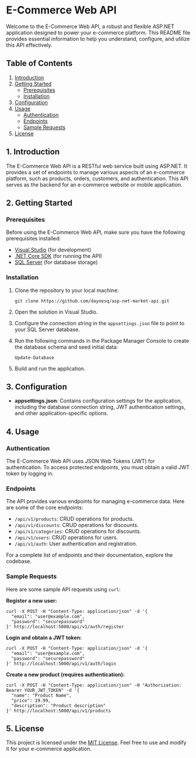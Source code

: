 # E-Commerce Web API

Welcome to the E-Commerce Web API, a robust and flexible ASP.NET application designed to power your e-commerce platform. This README file provides essential information to help you understand, configure, and utilize this API effectively.

## Table of Contents

1. [Introduction](#introduction)
2. [Getting Started](#getting-started)
    - [Prerequisites](#prerequisites)
    - [Installation](#installation)
3. [Configuration](#configuration)
4. [Usage](#usage)
    - [Authentication](#authentication)
    - [Endpoints](#endpoints)
    - [Sample Requests](#sample-requests)
5. [License](#license)

## 1. Introduction

The E-Commerce Web API is a RESTful web service built using ASP.NET. It provides a set of endpoints to manage various aspects of an e-commerce platform, such as products, orders, customers, and authentication. This API serves as the backend for an e-commerce website or mobile application.

## 2. Getting Started

### Prerequisites

Before using the E-Commerce Web API, make sure you have the following prerequisites installed:

- [Visual Studio](https://visualstudio.microsoft.com/) (for development)
- [.NET Core SDK](https://dotnet.microsoft.com/download) (for running the API)
- [SQL Server](https://www.microsoft.com/en-us/sql-server/sql-server-downloads) (for database storage)

### Installation

1. Clone the repository to your local machine:

    ```shell
    git clone https://github.com/dayoesq/asp-net-market-api.git
    ```

2. Open the solution in Visual Studio.

3. Configure the connection string in the `appsettings.json` file to point to your SQL Server database.

4. Run the following commands in the Package Manager Console to create the database schema and seed initial data:

    ```shell
    Update-Database
    ```

5. Build and run the application.

## 3. Configuration

- **appsettings.json**: Contains configuration settings for the application, including the database connection string, JWT authentication settings, and other application-specific options.

## 4. Usage

### Authentication

The E-Commerce Web API uses JSON Web Tokens (JWT) for authentication. To access protected endpoints, you must obtain a valid JWT token by logging in.

### Endpoints

The API provides various endpoints for managing e-commerce data. Here are some of the core endpoints:

- `/api/v1/products`: CRUD operations for products.
- `/api/v1/discounts`: CRUD operations for discounts.
- `/api/v1/categories`: CRUD operations for discounts.
- `/api/v1/users`: CRUD operations for users.
- `/api/v1/auth`: User authentication and registration.

For a complete list of endpoints and their documentation, explore the codebase.

### Sample Requests

Here are some sample API requests using `curl`:

**Register a new user:**

```shell
curl -X POST -H "Content-Type: application/json" -d '{
  "email": "user@example.com",
  "password": "securepassword"
}' http://localhost:5000/api/v1/auth/register
```

**Login and obtain a JWT token:**

```shell
curl -X POST -H "Content-Type: application/json" -d '{
  "email": "user@example.com",
  "password": "securepassword"
}' http://localhost:5000/api/v1/auth/login
```

**Create a new product (requires authentication):**

```shell
curl -X POST -H "Content-Type: application/json" -H "Authorization: Bearer YOUR_JWT_TOKEN" -d '{
  "name": "Product Name",
  "price": 19.99,
  "description": "Product description"
}' http://localhost:5000/api/v1/products
```

## 5. License

This project is licensed under the [MIT License](LICENSE). Feel free to use and modify it for your e-commerce application.